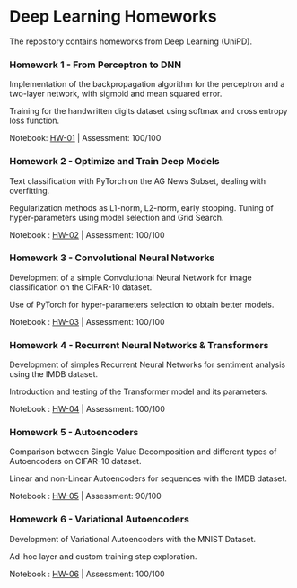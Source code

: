# Deep Learning Homeworks
The repository contains homeworks from Deep Learning (UniPD).

### Homework 1 - From Perceptron to DNN
Implementation of the backpropagation algorithm for the perceptron and a two-layer network, with sigmoid and mean squared error.

Training for the handwritten digits dataset using softmax and cross entropy loss function.

Notebook: [HW-01](https://github.com/werefin/Deep-Learning-Homeworks/blob/main/DL-HW-01-Perceptron-DNN.ipynb) | Assessment: 100/100

### Homework 2 - Optimize and Train Deep Models

Text classification with PyTorch on the AG News Subset, dealing with overfitting.

Regularization methods as L1-norm, L2-norm, early stopping. Tuning of hyper-parameters using model selection and Grid Search.

Notebook : [HW-02](https://github.com/werefin/Deep-Learning-Homeworks/blob/main/DL-HW-02-Optimize-Train-Deep-Models.ipynb) | Assessment: 100/100

### Homework 3 - Convolutional Neural Networks

Development of a simple Convolutional Neural Network for image classification on the CIFAR-10 dataset.

Use of PyTorch for hyper-parameters selection to obtain better models.

Notebook : [HW-03](https://github.com/werefin/Deep-Learning-Homeworks/blob/main/DL-HW-03-Convolutional-Neural-Networks.ipynb) | Assessment: 100/100

### Homework 4 - Recurrent Neural Networks & Transformers

Development of simples Recurrent Neural Networks for sentiment analysis using the IMDB dataset.

Introduction and testing of the Transformer model and its parameters.

Notebook : [HW-04](https://github.com/werefin/Deep-Learning-Homeworks/blob/main/DL-HW-04-Recurrent-Neural-Networks-Transformers.ipynb) | Assessment: 100/100

### Homework 5 - Autoencoders

Comparison between Single Value Decomposition and different types of Autoencoders on CIFAR-10 dataset.

Linear and non-Linear Autoencoders for sequences with the IMDB dataset.

Notebook : [HW-05](https://github.com/werefin/Deep-Learning-Homeworks/blob/main/DL-HW-05-Autoencoders.ipynb) | Assessment: 90/100

### Homework 6 - Variational Autoencoders

Development of Variational Autoencoders with the MNIST Dataset.

Ad-hoc layer and custom training step exploration.

Notebook : [HW-06](https://github.com/werefin/Deep-Learning-Homeworks/blob/main/DL-HW-06-Variational-Autoencoders.ipynb) | Assessment: 100/100
